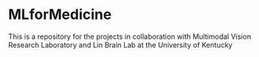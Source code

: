 # MLforMedicine
This is a repository for the projects in collaboration with Multimodal Vision Research Laboratory and Lin Brain Lab at the University of Kentucky


